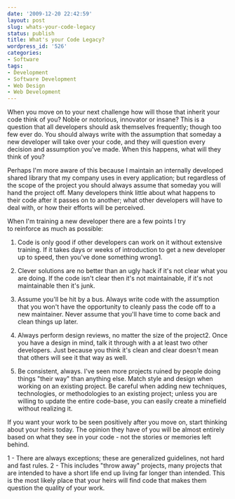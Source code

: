 ```yaml
---
date: '2009-12-20 22:42:59'
layout: post
slug: whats-your-code-legacy
status: publish
title: What's your Code Legacy?
wordpress_id: '526'
categories:
- Software
tags:
- Development
- Software Development
- Web Design
- Web Development
---
```


When you move on to your next challenge how will those that inherit your code think of you? Noble or notorious, innovator or insane? This is a question that all developers should ask themselves frequently; though too few ever do. You should always write with the assumption that someday a new developer will take over your code, and they will question every decision and assumption you've made. When this happens, what will they think of you?

Perhaps I'm more aware of this because I maintain an internally developed shared library that my company uses in every application; but regardless of the scope of the project you should always assume that someday you will hand the project off. Many developers think little about what happens to their code after it passes on to another; what other developers will have to deal with, or how their efforts will be perceived.

When I'm training a new developer there are a few points I try to reinforce as much as possible:



	
  1. Code is only good if other developers can work on it without extensive training. If it takes days or weeks of introduction to get a new developer up to speed, then you've done something wrong1.

	
  2. Clever solutions are no better than an ugly hack if it's not clear what you are doing. If the code isn't clear then it's not maintainable, if it's not maintainable then it's junk.

	
  3. Assume you'll be hit by a bus. Always write code with the assumption that you won't have the opportunity to cleanly pass the code off to a new maintainer. Never assume that you'll have time to come back and clean things up later.

	
  4. Always perform design reviews, no matter the size of the project2. Once you have a design in mind, talk it through with a at least two other developers. Just because you think it's clean and clear doesn't mean that others will see it that way as well.

	
  5. Be consistent, always. I've seen more projects ruined by people doing things "their way" than anything else. Match style and design when working on an existing project. Be careful when adding new techniques, technologies, or methodologies to an existing project; unless you are willing to update the entire code-base, you can easily create a minefield without realizing it.


If you want your work to be seen positively after you move on, start thinking about your heirs today. The opinion they have of you will be almost entirely based on what they see in your code - not the stories or memories left behind.

1 - There are always exceptions; these are generalized guidelines, not hard and fast rules.
2 - This includes "throw away" projects, many projects that are intended to have a short life end up living far longer than intended. This is the most likely place that your heirs will find code that makes them question the quality of your work.
